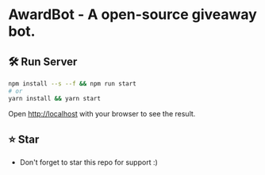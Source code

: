 # AwardBot - A open-source giveaway bot.<br/>

## 🛠 Run Server

```bash
npm install --s --f && npm run start
# or
yarn install && yarn start
```
Open [http://localhost](http://localhost) with your browser to see the result.

## ⭐ Star
 - Don't forget to star this repo for support :)

